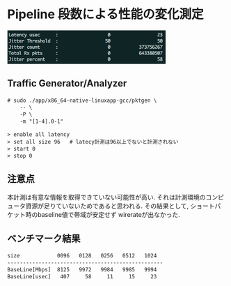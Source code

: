
# Pipeline 段数による性能の変化測定

![img](img/fig0.png)

##  Traffic Generator/Analyzer

```
# sudo ./app/x86_64-native-linuxapp-gcc/pktgen \
	-- \
	-P \
	-m "[1-4].0-1"
```
```
> enable all latency
> set all size 96   # latecy計測は96以上でないと計測されない
> start 0
> stop 0
```

## 注意点

本計測は有意な情報を取得できていない可能性が高い.
それは計測環境のコンピュータ資源が足りていないためであると思われる.
その結果として, ショートパケット時のbaseline値で帯域が安定せず
wirerateが出なかった.

## ベンチマーク結果

```
size            0096   0128   0256   0512   1024
--------------------------------------------------
BaseLine[Mbps]  8125   9972   9984   9985   9994
BaseLine[usec]   407     58     11     15     23
```


